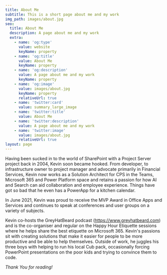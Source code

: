 ```yaml
---
title: About Me
subtitle: This is a short page about me and my work
img_path: images/about.jpg
seo:
  title: About Me
  description: A page about me and my work
  extra:
    - name: 'og:type'
      value: website
      keyName: property
    - name: 'og:title'
      value: About Me
      keyName: property
    - name: 'og:description'
      value: A page about me and my work
      keyName: property
    - name: 'og:image'
      value: images/about.jpg
      keyName: property
      relativeUrl: true
    - name: 'twitter:card'
      value: summary_large_image
    - name: 'twitter:title'
      value: About Me
    - name: 'twitter:description'
      value: A page about me and my work
    - name: 'twitter:image'
      value: images/about.jpg
      relativeUrl: true
layout: page
---
```


Having been sucked in to the world of SharePoint with a Project Server project back in 2004, Kevin soon became hooked. From developer, to infrastructure owner to project manager and advocate primarily in Financial Services, Kevin now works as a Solution Architect for CPS in the Teams, Microsoft 365 and Power Platform space and retains a passion for how AI and Search can aid collaboration and employee experience. Things have got so bad that he even has a PowerApp for a kitchen calendar.

In June 2021, Kevin was proud to receive the MVP Award in Office Apps and Services and continues to speak at conferences and user groups on a variety of subjects.

 Kevin co-hosts the GreyHatBeard podcast (https://www.greyhatbeard.com) and is the co-organiser and regular on the Happy Hour Etiquette sessions where he helps share the best etiquette on Microsoft 365. Kevin's passions sit with creating solutions that make it easier for people to be more productive and be able to help themselves. Outside of work, he juggles his three boys with helping to run his local Cub pack, occasionally forcing PowerPoint presentations on the poor kids and trying to convince them to code.
 
*Thank You for reading!*
